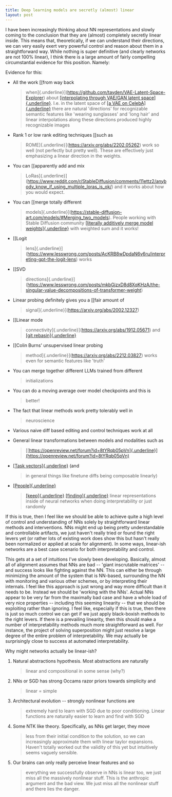 ```yaml
---
title: Deep learning models are secretly (almost) linear
layout: post
---
```


I have been increasingly thinking about NN representations and slowly
coming to the conclusion that they are (almost) completely secretly
linear inside. This means that, theoretically, if we can understand
their directions, we can very easily exert very powerful control and
reason about them in a straightforward way. While nothing is super
definitive (and clearly networks are not 100% linear), I think there is
a large amount of fairly compelling circumstantial evidence for this
position. Namely:

Evidence for this:

-   All the work [[from way back
    > when]{.underline}](https://github.com/tayden/VAE-Latent-Space-Explorer)
    > about [[interpolating through VAE/GAN latent
    > space]{.underline}](https://arxiv.org/pdf/2102.12139.pdf). I.e. in
    > the latent space of [[a VAE on
    > CelebA]{.underline}](https://arxiv.org/pdf/1807.07543.pdf) there
    > are natural 'directions' for recognizable semantic features like
    > 'wearing sunglasses' and 'long hair' and linear interpolations
    > along these directions produced highly recognizable images

-   Rank 1 or low rank editing techniques [[such as
    > ROME]{.underline}](https://arxiv.org/abs/2202.05262) work so well
    > (not perfectly but pretty well). These are effectively just
    > emphasizing a linear direction in the weights.

-   You can [[apparently add and mix
    > LoRas]{.underline}](https://www.reddit.com/r/StableDiffusion/comments/11ettz2/anybody_know_if_using_multiple_loras_is_ok/)
    > and it works about how you would expect.

-   You can [[merge totally different
    > models]{.underline}](https://stable-diffusion-art.com/models/#Merging_two_models).
    > People working with Stable Diffusion community [[literally
    > additively merge model
    > weights]{.underline}](https://www.reddit.com/r/StableDiffusion/comments/11kau9d/what_is_the_point_of_the_endless_model_merges/)
    > with weighted sum and it works!

-   [[Logit
    > lens]{.underline}](https://www.lesswrong.com/posts/AcKRB8wDpdaN6v6ru/interpreting-gpt-the-logit-lens)
    > works

-   [[SVD
    > directions]{.underline}](https://www.lesswrong.com/posts/mkbGjzxD8d8XqKHzA/the-singular-value-decompositions-of-transformer-weight)

-   Linear probing definitely gives you a [[fair amount of
    > signal]{.underline}](https://arxiv.org/abs/2002.12327)

-   [[Linear mode
    > connectivity]{.underline}](https://arxiv.org/abs/1912.05671) and
    > [[git rebasin]{.underline}](https://arxiv.org/abs/2209.04836)

-   [[Colin Burns' unsupervised linear probing
    > method]{.underline}](https://arxiv.org/abs/2212.03827) works even
    > for semantic features like 'truth'

-   You can merge together different LLMs trained from different
    > initializations

-   You can do a moving average over model checkpoints and this is
    > better!

-   The fact that linear methods work pretty tolerably well in
    > neuroscience

-   Various naive diff based editing and control techniques work at all

-   General linear transformations between models and modalities such as
    > [[https://openreview.net/forum?id=8tYRqb05pVn]{.underline}](https://openreview.net/forum?id=8tYRqb05pVn)

-   [[Task vectors]{.underline}](https://arxiv.org/abs/2212.04089) (and
    > in general things like finetune diffs being composable linearly)

-   [[People]{.underline}](https://arxiv.org/pdf/1704.01444.pdf)
    > [[keep]{.underline}](https://www.lesswrong.com/posts/cAC4AXiNC5ig6jQnc/understanding-and-controlling-a-maze-solving-policy-network)
    > [[finding]{.underline}](https://www.lesswrong.com/posts/nmxzr2zsjNtjaHh7x/actually-othello-gpt-has-a-linear-emergent-world)
    > linear representations inside of neural networks when doing
    > interpretability or just randomly

If this is true, then I feel like we should be able to achieve quite a
high level of control and understanding of NNs solely by straightforward
linear methods and interventions. NNs might end up being pretty
understandable and controllable artifacts, we just haven't really tried
or found the right levers yet (or rather lots of existing work does show
this but hasn't really been normalized or applied at scale for
alignment). In some ways, linear-ish networks are a best case scenario
for both interpretability and control.

This gets at a set of intuitions I've slowly been developing. Basically,
almost all of alignment assumes that NNs are bad -- 'giant inscrutable
matrices' -- and success looks like fighting against the NN. This can
either be through minimizing the amount of the system that is NN-based,
surrounding the NN with monitoring and various other schemes, or by
interpreting their internals. I feel like this approach is just wrong
and way more difficult than it needs to be. Instead we should be
'working with the NNs'. Actual NNs appear to be very far from the
maximally bad case and have a whole load of very nice properties --
including this seeming linearity -- that we should be exploiting rather
than ignoring. I feel like, especially if this is true, then there is
just so much control we can get if we just apply black-boxish methods to
the right levers. If there is a prevailing linearity, then this should make a number of interpretability methods much more straightforward as well. For instance, the project of solving superposition might just resolve a large degree of the entire problem of interpretability. We may actually be surprisingly close to success at automated interpretability.

Why might networks actually be linear-ish?

1.  Natural abstractions hypothesis. Most abstractions are naturally
    > linear and compositional in some sense (why?)

2.  NNs or SGD has strong Occams razor priors towards simplicity and
    > linear = simple

3.  Architectural evolution -- strongly nonlinear functions are
    > extremely hard to learn with SGD due to poor conditioning. Linear
    > functions are naturally easier to learn and find with SGD

4.  Some NTK like theory. Specifically, as NNs get larger, they move
    > less from their initial condition to the solution, so we can
    > increasingly approximate them with linear taylor expansions.
    > Haven't totally worked out the validity of this yet but
    > intuitively seems vaguely sensible.

5.  Our brains can only really perceive linear features and so
    > everything we successfully observe in NNs is linear too, we just
    > miss all the massively nonlinear stuff. This is the anthropic
    > argument and the bad view. We just miss all the nonlinear stuff
    > and there lies the danger.

